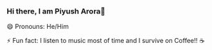### Hi there, I am Piyush Arora👋
😄 Pronouns: He/Him

⚡ Fun fact: I listen to music most of time and I survive on Coffee!! ☕
